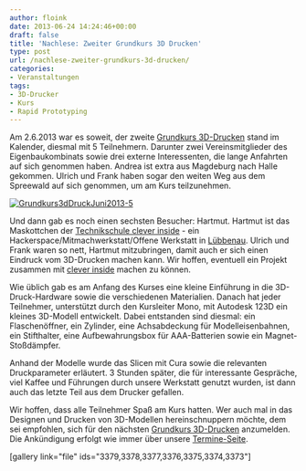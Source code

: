 ```yaml
---
author: floink
date: 2013-06-24 14:24:46+00:00
draft: false
title: 'Nachlese: Zweiter Grundkurs 3D Drucken'
type: post
url: /nachlese-zweiter-grundkurs-3d-drucken/
categories:
- Veranstaltungen
tags:
- 3D-Drucker
- Kurs
- Rapid Prototyping
---
```


Am 2.6.2013 war es soweit, der zweite [Grundkurs 3D-Drucken](/grundkurs-3d-drucken/) stand im Kalender, diesmal mit 5 Teilnehmern. Darunter zwei Vereinsmitglieder des Eigenbaukombinats sowie drei externe Interessenten, die lange Anfahrten auf sich genommen haben. Andrea ist extra aus Magdeburg nach Halle gekommen. Ulrich und Frank haben sogar den weiten Weg aus dem Spreewald auf sich genommen, um am Kurs teilzunehmen.

<!-- more -->

[![Grundkurs3dDruckJuni2013-5](https://eigenbaukombinat.de/wp-content/uploads/2013/06/Grundkurs3dDruckJuni2013-5-150x150.jpg)
](https://eigenbaukombinat.de/wp-content/uploads/2013/06/Grundkurs3dDruckJuni2013-5.jpg)

Und dann gab es noch einen sechsten Besucher: Hartmut. Hartmut ist das Maskottchen der [Technikschule clever inside](http://jfvnet.de/) - ein Hackerspace/Mitmachwerkstatt/Offene Werkstatt in [Lübbenau](http://maps.google.de/maps?q=L%C3%BCbbenau&um=1&ie=UTF-8&hq=&hnear=0x4708071e5a0d0121:0x42120465b5e24d0,L%C3%BCbbenau/Spreewald&gl=de&sa=X&ei=NrqrUZjXIM3HsgaVrYCwBQ&ved=0CKIBELYD). Ulrich und Frank waren so nett, Hartmut mitzubringen, damit auch er sich einen Eindruck vom 3D-Drucken machen kann. Wir hoffen, eventuell ein Projekt zusammen mit [clever inside](http://jfvnet.de/cleverinside/) machen zu können.



Wie üblich gab es am Anfang des Kurses eine kleine Einführung in die 3D-Druck-Hardware sowie die verschiedenen Materialien. Danach hat jeder Teilnehmer, unterstützt durch den Kursleiter Mono, mit Autodesk 123D ein kleines 3D-Modell entwickelt. Dabei entstanden sind diesmal: ein Flaschenöffner, ein Zylinder, eine Achsabdeckung für Modelleisenbahnen, ein Stifthalter, eine Aufbewahrungsbox für AAA-Batterien sowie ein Magnet-Stoßdämpfer.

Anhand der Modelle wurde das Slicen mit Cura sowie die relevanten Druckparameter erläutert. 3 Stunden später, die für interessante Gespräche, viel Kaffee und Führungen durch unsere Werkstatt genutzt wurden, ist dann auch das letzte Teil aus dem Drucker gefallen.

Wir hoffen, dass alle Teilnehmer Spaß am Kurs hatten. Wer auch mal in das Designen und Drucken von 3D-Modellen hereinschnuppern möchte, dem sei empfohlen, sich für den nächsten [Grundkurs 3D-Drucken](/grundkurs-3d-drucken/) anzumelden. Die Ankündigung erfolgt wie immer über unsere [Termine-Seite](/aktuelle-termine/).

[gallery link="file" ids="3379,3378,3377,3376,3375,3374,3373"]
